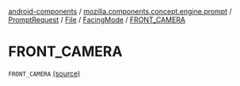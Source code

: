 [android-components](../../../../index.md) / [mozilla.components.concept.engine.prompt](../../../index.md) / [PromptRequest](../../index.md) / [File](../index.md) / [FacingMode](index.md) / [FRONT_CAMERA](./-f-r-o-n-t_-c-a-m-e-r-a.md)

# FRONT_CAMERA

`FRONT_CAMERA` [(source)](https://github.com/mozilla-mobile/android-components/blob/master/components/concept/engine/src/main/java/mozilla/components/concept/engine/prompt/PromptRequest.kt#L135)